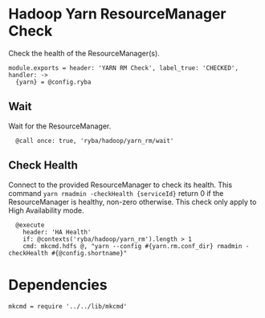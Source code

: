 
# Hadoop Yarn ResourceManager Check

Check the health of the ResourceManager(s).

    module.exports = header: 'YARN RM Check', label_true: 'CHECKED', handler: ->
      {yarn} = @config.ryba

## Wait

Wait for the ResourceManager.

      @call once: true, 'ryba/hadoop/yarn_rm/wait'

## Check Health

Connect to the provided ResourceManager to check its health. This command
`yarn rmadmin -checkHealth {serviceId}` return 0 if the ResourceManager is
healthy, non-zero otherwise. This check only apply to High Availability
mode.

      @execute
        header: 'HA Health'
        if: @contexts('ryba/hadoop/yarn_rm').length > 1
        cmd: mkcmd.hdfs @, "yarn --config #{yarn.rm.conf_dir} rmadmin -checkHealth #{@config.shortname}"

# Dependencies

    mkcmd = require '../../lib/mkcmd'

    
